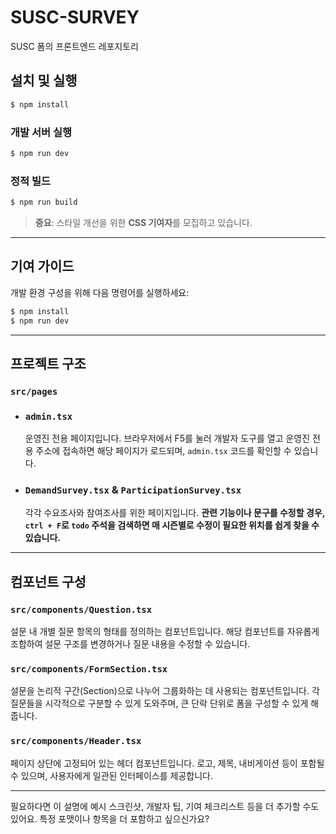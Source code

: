 # SUSC-SURVEY

SUSC 폼의 프론트엔드 레포지토리

## 설치 및 실행

```bash
$ npm install
```

### 개발 서버 실행

```bash
$ npm run dev
```

### 정적 빌드

```bash
$ npm run build
```

> **중요**: 스타일 개선을 위한 **CSS 기여자**를 모집하고 있습니다.

---

## 기여 가이드

개발 환경 구성을 위해 다음 명령어를 실행하세요:

```bash
$ npm install
$ npm run dev
```

---

## 프로젝트 구조

### `src/pages`

- ### `admin.tsx`

  운영진 전용 페이지입니다.
  브라우저에서 F5를 눌러 개발자 도구를 열고 운영진 전용 주소에 접속하면 해당 페이지가 로드되며, `admin.tsx` 코드를 확인할 수 있습니다.

- ### `DemandSurvey.tsx` & `ParticipationSurvey.tsx`

  각각 수요조사와 참여조사를 위한 페이지입니다.
  **관련 기능이나 문구를 수정할 경우, `ctrl + F`로 `todo` 주석을 검색하면 매 시즌별로 수정이 필요한 위치를 쉽게 찾을 수 있습니다.**

---

## 컴포넌트 구성

### `src/components/Question.tsx`

설문 내 개별 질문 항목의 형태를 정의하는 컴포넌트입니다.
해당 컴포넌트를 자유롭게 조합하여 설문 구조를 변경하거나 질문 내용을 수정할 수 있습니다.

### `src/components/FormSection.tsx`

설문을 논리적 구간(Section)으로 나누어 그룹화하는 데 사용되는 컴포넌트입니다.
각 질문들을 시각적으로 구분할 수 있게 도와주며, 큰 단락 단위로 폼을 구성할 수 있게 해줍니다.

### `src/components/Header.tsx`

페이지 상단에 고정되어 있는 헤더 컴포넌트입니다.
로고, 제목, 내비게이션 등이 포함될 수 있으며, 사용자에게 일관된 인터페이스를 제공합니다.

---

필요하다면 이 설명에 예시 스크린샷, 개발자 팁, 기여 체크리스트 등을 더 추가할 수도 있어요. 특정 포맷이나 항목을 더 포함하고 싶으신가요?
